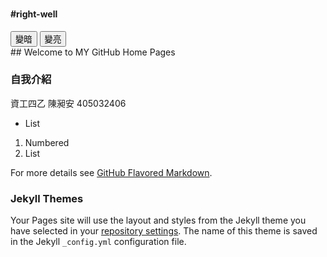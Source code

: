 <script type="text/javascript" src="https://code.jquery.com/jquery-3.3.1.js"></script>
<script type="text/javascript">
  $(document).ready(function(){
      //要寫程式的地方
      $("button").addClass("animated bounce");
       $("#target1").css("color", "black");    
       $("#target2").css("color", "orange");   

       $("#target1").click(function(){
           $("body").css("background-color",#ADADAD);
        }); 

         $("#target2").click(function(){
           $("body").css("background-color",white);
        }); 
     });
</script>

<body>
<div class="container-fluid">
  <h3 class="text-primary text-center"></h3>
  <div class="row">
    <div class="col-xs-6">
      <div class="well" id="left-well">
      </div>
    </div>
    <div class="col-xs-6">
      <h4>#right-well</h4>
      <div class="well" id="right-well">
        <button class="btn btn-default target" id="target1">變暗</button>
        <button class="btn btn-default target" id="target2">變亮</button>
      </div>
    </div>
  </div>
</div>

</body>
## Welcome to MY GitHub Home Pages


### 自我介紹

資工四乙 陳昶安 405032406  

- List

1. Numbered
2. List


For more details see [GitHub Flavored Markdown](https://github.com/an-awo/Web_Test).

### Jekyll Themes

Your Pages site will use the layout and styles from the Jekyll theme you have selected in your [repository settings](https://github.com/an-awo/Web_Test/settings). The name of this theme is saved in the Jekyll `_config.yml` configuration file.


